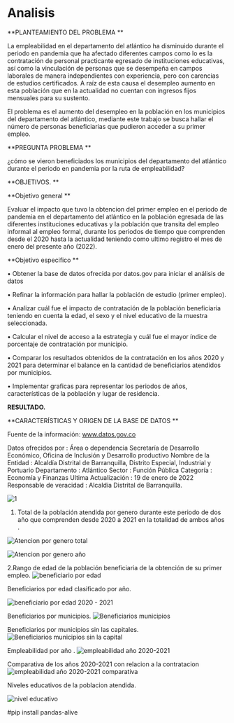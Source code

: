 # Analisis


**PLANTEAMIENTO DEL PROBLEMA
** 


La empleabilidad en el departamento del atlántico ha disminuido durante el periodo en pandemia que ha afectado diferentes campos como lo es la contratación de personal practicante egresado de instituciones educativas, así como la vinculación de personas que se desempeña en campos laborales de manera independientes con experiencia, pero con carencias de estudios certificados.
A raíz de esta causa el desempleo aumento en esta población que en la actualidad no cuentan con ingresos fijos mensuales para su sustento.

El problema es el aumento del desempleo en la población en los municipios del departamento del atlántico, mediante este trabajo se busca hallar el número de personas beneficiarias que pudieron acceder a su primer empleo.



**PREGUNTA PROBLEMA
**


¿cómo se vieron beneficiados los municipios del departamento del atlántico durante el periodo en pandemia por la ruta de empleabilidad?	



**OBJETIVOS.
**

**Objetivo general 
**

Evaluar el impacto que tuvo la obtencion del primer empleo en el periodo de pandemia en el departamento del atlántico en la población egresada de las diferentes instituciones educativas y la población que transita del empleo informal al empleo formal, durante los periodos de tiempo que comprenden desde el 2020 hasta la actualidad teniendo como ultimo registro el mes de enero del presente año (2022).



**Objetivo especifico 
**



•	Obtener la base de datos ofrecida por datos.gov para iniciar el análisis de datos 

•	Refinar la información para hallar la población de estudio (primer empleo).

•	Analizar cuál fue el impacto de contratación de la población beneficiaria teniendo en cuenta la edad, el sexo y el nivel educativo de la muestra seleccionada.

•	Calcular el nivel de acceso a la estrategia y cuál fue el mayor índice de porcentaje de contratación por municipio.

•	Comparar los resultados obtenidos de la contratación en los años 2020 y 2021 para determinar el balance en la cantidad de beneficiarios atendidos por municipios.

•	Implementar graficas para representar los periodos de años, características de la población y lugar de residencia.



**RESULTADO.**




**CARACTERÍSTICAS Y ORIGEN DE LA BASE DE DATOS
**

Fuente de la información: www.datos.gov.co

Datos ofrecidos por : Área o dependencia	Secretaría de Desarrollo Económico, Oficina de Inclusión y Desarrollo productivo
Nombre de la Entidad	:	Alcaldía Distrital de Barranquilla, Distrito Especial, Industrial y Portuario
Departamento : Atlántico
Sector : Función Pública
Categoría :	Economía y Finanzas
Ultima Actualización	: 19 de enero de 2022
Responsable de veracidad 	: Alcaldía Distrital de Barranquilla.


![1](https://user-images.githubusercontent.com/59390917/157063913-4738c357-c48b-4013-a81d-773c6d6230fd.PNG)

1. 	Total de la población atendida por genero durante este periodo de dos año que comprenden desde 2020 a 2021 en la totalidad de ambos años .


![Atencion por genero total](https://user-images.githubusercontent.com/59390917/157062488-2d1be0c1-09d0-437f-b4c3-1c92ecfd9de1.png)

![Atencion por genero año](https://user-images.githubusercontent.com/59390917/157062532-6d7b4cf3-3815-446b-a140-ed9d0c10c72c.png)

2.Rango de edad de la población beneficiaria de la obtención de su primer empleo.
 ![beneficiario por edad](https://user-images.githubusercontent.com/59390917/157062619-28a286d0-7f77-4d1b-a282-faddb9d18012.png)

Beneficiarios por edad clasificado por año.

![beneficiario por edad 2020 - 2021](https://user-images.githubusercontent.com/59390917/157062784-5dfc5a13-367a-4fa5-b362-9a0cff137cd2.png)

Beneficiarios por municipios.
![Beneficiarios municipios](https://user-images.githubusercontent.com/59390917/157062894-ea867b53-4415-4e57-b740-eaa9bf2da9c5.png)

Beneficiarios por municipios sin las capitales.
![Beneficiarios municipios sin la capital ](https://user-images.githubusercontent.com/59390917/157062927-ff61e112-eb8a-4b5a-91f5-a1ed48f460fc.png)

Empleabilidad por año .
![empleabilidad año 2020-2021](https://user-images.githubusercontent.com/59390917/157063077-20701500-0b1c-4613-87c2-b886fb3e3376.png)

Comparativa de los años 2020-2021 con relacion a la contratacion 
![empleabilidad año 2020-2021 comparativa](https://user-images.githubusercontent.com/59390917/157063176-94ea75be-cf57-4d9e-8741-4eb263f70854.png)

Niveles educativos de la poblacion atendida.

![nivel educativo](https://user-images.githubusercontent.com/59390917/157063263-5e89de05-0a19-4595-9fa9-009e88555c5f.png)

#pip install pandas-alive
